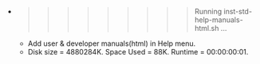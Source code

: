 * >>>>>>>>> Running inst-std-help-manuals-html.sh ...
  * Add user & developer manuals(html) in Help menu.
  * Disk size = 4880284K. Space Used = 88K. Runtime = 00:00:00:01.
